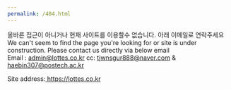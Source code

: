 ```yaml
---
permalink: /404.html
---
```

올바른 접근이 아니거나 현재 사이트를 이용할수 없습니다. 아래 이메일로 연락주세요<br>
We can't seem to find the page you're  looking for or site is under construction. Please contact us directly via below email<br>
Email : admin@lottes.co.kr
cc: tjwnsgur888@naver.com & haebin307@postech.ac.kr <br>

Site address:<a href="https://lottes.co.kr"> https://lottes.co.kr</a>